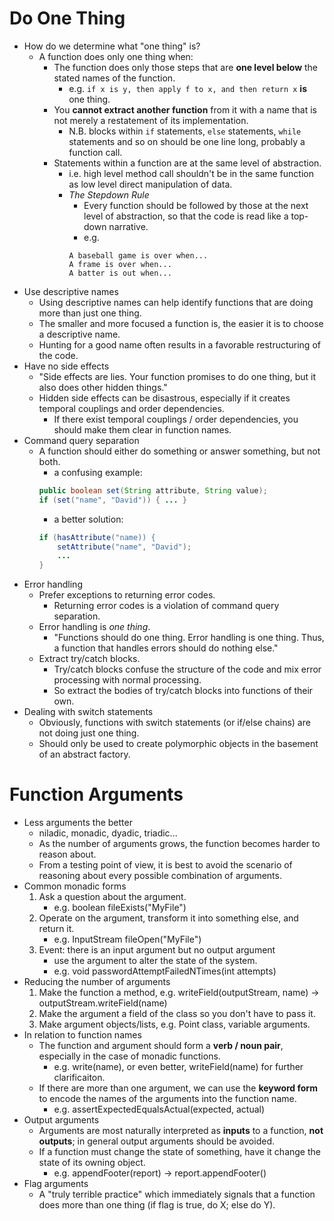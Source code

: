 # Do One Thing
- How do we determine what "one thing" is?
    - A function does only one thing when:
        - The function does only those steps that are **one level below** the
          stated names of the function.
            - e.g. `if x is y, then apply f to x, and then return x` **is** one
              thing.
        - You **cannot extract another function** from it with a name that is
          not merely a restatement of its implementation.
            - N.B. blocks within `if` statements, `else` statements, `while`
              statements and so on should be one line long, probably a function
              call.
        - Statements within a function are at the same level of abstraction.
            - i.e. high level method call shouldn't be in the same function as
              low level direct manipulation of data.
            - *The Stepdown Rule*
                - Every function should be followed by those at the next level
                  of abstraction, so that the code is read like a top-down
                  narrative.
                - e.g.
                ```
                A baseball game is over when...
                A frame is over when...
                A batter is out when...
                ```
- Use descriptive names
    - Using descriptive names can help identify functions that are doing more
      than just one thing.
    - The smaller and more focused a function is, the easier it is to choose a
      descriptive name.
    - Hunting for a good name often results in a favorable restructuring of the
      code.
- Have no side effects
    - "Side effects are lies. Your function promises to do one thing, but it
      also does other hidden things."
    - Hidden side effects can be disastrous, especially if it creates temporal
      couplings and order dependencies.
        - If there exist temporal couplings / order dependencies, you should
          make them clear in function names.
- Command query separation
    - A function should either do something or answer something, but not both.
        - a confusing example:
        ```java
        public boolean set(String attribute, String value);
        if (set("name", "David")) { ... }
        ```
        - a better solution:
        ```java
        if (hasAttribute("name)) {
            setAttribute("name", "David");
            ...
        }
        ```
- Error handling
    - Prefer exceptions to returning error codes.
        - Returning error codes is a violation of command query separation.
    - Error handling is *one thing*.
        - "Functions should do one thing. Error handling is one thing. Thus, a
          function that handles errors should do nothing else."
    - Extract try/catch blocks.
        - Try/catch blocks confuse the structure of the code and mix error
          processing with normal processing.
        - So extract the bodies of try/catch blocks into functions of their own.
- Dealing with switch statements
    - Obviously, functions with switch statements (or if/else chains) are not
      doing just one thing.
    - Should only be used to create polymorphic objects in the basement of an
      abstract factory.

# Function Arguments
- Less arguments the better
    - niladic, monadic, dyadic, triadic...
    - As the number of arguments grows, the function becomes harder to reason
      about.
    - From a testing point of view, it is best to avoid the scenario of
      reasoning about every possible combination of arguments.
- Common monadic forms
    1. Ask a question about the argument.
        - e.g. boolean fileExists("MyFile")
    2. Operate on the argument, transform it into something else, and return it.
        - e.g. InputStream fileOpen("MyFile")
    3. Event: there is an input argument but no output argument
        - use the argument to alter the state of the system.
        - e.g.  void passwordAttemptFailedNTimes(int attempts)
- Reducing the number of arguments
    1. Make the function a method, e.g. writeField(outputStream, name) ->
       outputStream.writeField(name)
    2. Make the argument a field of the class so you don't have to pass it.
    3. Make argument objects/lists, e.g. Point class, variable arguments.
- In relation to function names
    - The function and argument should form a **verb / noun pair**, especially
      in the case of monadic functions.
        - e.g. write(name), or even better, writeField(name) for further
          clarificaiton.
    - If there are more than one argument, we can use the **keyword form** to
      encode the names of the arguments into the function name.
        - e.g. assertExpectedEqualsActual(expected, actual)
- Output arguments
    - Arguments are most naturally interpreted as **inputs** to a function,
      **not outputs**; in general output arguments should be avoided.
    - If a function must change the state of something, have it change the state
      of its owning object.
        - e.g. appendFooter(report) -> report.appendFooter()
- Flag arguments
    - A "truly terrible practice" which immediately signals that a function does
      more than one thing (if flag is true, do X; else do Y).

